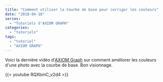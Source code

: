 ```yaml
---
title: "Comment utiliser la Courbe de base pour corriger les couleurs"
date: "2018-04-18"
series:
  - "Tutoriels d'AXIOM GRAPH"
categories: 
  - "tutoriels"
tags: 
  - "tutoriel"
  - "AXIOM GRAPH"
---
```


Voici la dernière vidéo d'[AXIOM Graph](https://www.youtube.com/channel/UC7VJcWHbJXZXghUXoHEp9aQ) sur comment améliorer les couleurs d'une photo avec la courbe de base. Bon visionnage.

{{< youtube RQXbmC_v2d4 >}}
